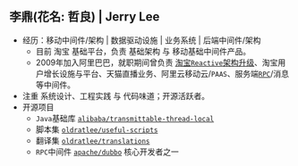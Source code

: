 ## 李鼎(花名: 哲良) | Jerry Lee

- 经历：移动中间件/架构 | 数据驱动设施 | 业务系统 | 后端中间件/架构
    - 目前 淘宝 基础平台，负责 基础架构 与 移动基础中间件产品。
    - 2009年加入阿里巴巴，就职期间曾负责 [淘宝`Reactive`架构升级](https://github.com/oldratlee/reactive-practice-at-taobao)、淘宝用户增长设施与平台、天猫直播业务、阿里云移动云/`PAAS`、服务端[`RPC`](https://github.com/apache/dubbo)/消息等中间件。
- 注重 系统设计、工程实践 与 代码味道；开源活跃者。
- 开源项目
    - `Java`基础库 [`alibaba/transmittable-thread-local`](https://github.com/alibaba/transmittable-thread-local)
    - 脚本集 [`oldratlee/useful-scripts`](https://github.com/oldratlee/useful-scripts)
    - 翻译集 [`oldratlee/translations`](https://github.com/oldratlee/translations)
    - `RPC`中间件 [`apache/dubbo`](https://github.com/apache/dubbo) 核心开发者之一
